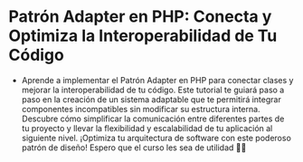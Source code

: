 # Patrón Adapter en PHP: Conecta y Optimiza la Interoperabilidad de Tu Código

- Aprende a implementar el Patrón Adapter en PHP para conectar clases y mejorar la interoperabilidad de tu código. Este tutorial te guiará paso a paso en la creación de un sistema adaptable que te permitirá integrar componentes incompatibles sin modificar su estructura interna. Descubre cómo simplificar la comunicación entre diferentes partes de tu proyecto y llevar la flexibilidad y escalabilidad de tu aplicación al siguiente nivel. ¡Optimiza tu arquitectura de software con este poderoso patrón de diseño! Espero que el curso les sea de utilidad 🤙🏼
